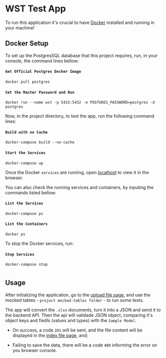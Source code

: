 # WST Test App

To run this application it's crucial to have [Docker](https://www.docker.com/) installed and running in your machine!

## Docker Setup

To set up the PostgresSQL database that this project requires, run, in your console, the command lines bellow:

#### `Get Official Postgres Docker Image`

```
docker pull postgres
```

#### `Set the Master Password and Run`

```
docker run --name wst -p 5432:5432 -e POSTGRES_PASSWORD=postgres -d postgres
```

<!--
#### `Create the Database`

Open the api folder - `wst-api` - in a Integrated Terminal and run the following two lines:

```
npx squelize db:create
```

#### `Run Migrations`

```
npx sequelize db:migrate
``` -->

Now, in the project directory, to test the app, run the following command lines:

#### `Build with no Cache`

```
docker-compose build --no-cache
```

#### `Start the Services`

```
docker-compose up
```

Once the Docker `services` are running, open [localhost](http://localhost:3000) to view it in the browser.

You can also check the running services and containers, by inputing the commands listed bellow:

#### `List the Services`

```
docker-compose ps
```

#### `List the Containers`

```
docker ps
```

To stop the Docker services, run:

#### `Stop Services`

```
docker-compose stop
```

#

## Usage

After initializing the application, go to the [upload file page](http://localhost:3000/send-sample), and use the mocked tables - `project mocked-tables folder` - to run some tests.

The app will convert the `.xlsx` documents, turn it into a JSON and send it to the backend API. Then the api will validade JSON object, comparing it's object keys and fiedls (values and types) with the `Sample Model`.

- On success, a code `201` will be sent, and the file content will be displayed in the [index file page](http://localhost:3000/sample-submissions), and;

- Failing to save the data, there will be a code `400` informing the error on you browser console.

